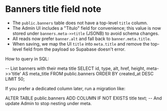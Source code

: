 # Banners title field note

- The `public.banners` table does not have a top-level `title` column.
- The Admin UI includes a "Título" field for convenience; this value is now stored under `banners.meta->>title` (JSONB) to avoid schema changes.
- All reads now prefer `banner.alt` and fall back to `banner.meta.title`.
- When saving, we map the UI `title` into `meta.title` and remove the top-level field from the payload so Supabase doesn't error.

How to query in SQL:

-- List banners with their meta title
SELECT id, type, alt, href, height, meta->>'title' AS meta_title
FROM public.banners
ORDER BY created_at DESC
LIMIT 50;

If you prefer a dedicated column later, run a migration like:

ALTER TABLE public.banners ADD COLUMN IF NOT EXISTS title text;
-- And update Admin to stop nesting under meta.
